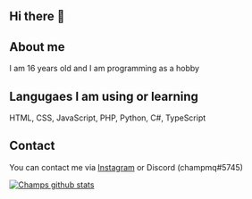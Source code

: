 ## Hi there 👋

## About me
I am 16 years old and I am programming as a hobby

## Langugaes I am using or learning
HTML, CSS, JavaScript, PHP, Python, C#, TypeScript

## Contact

You can contact me via [Instagram](https://www.instagram.com/champmq/) or Discord (champmq#5745)

[![Champs github stats](https://github-readme-stats.vercel.app/api?username=champmq&theme=highcontrast)](https://github.com/anuraghazra/github-readme-stats)
